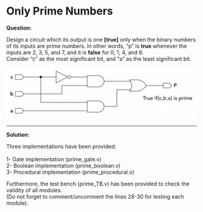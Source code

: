 # Only Prime Numbers


**Question:**

Design a circuit which its output is one **[true]** only when the binary numbers of its inputs are prime numbers. In other words, “p” is **true** whenever the inputs are 2, 3, 5, and 7, and it is **false** for 0, 1, 4, and 6.\
Consider “c” as the most significant bit, and “a” as the least significant bit. 



<img src="Verilog01.jpg">



---------------------------------------------------------------------------------------


**Solution:**

Three implementations have been provided:\
\
1-	Gate implementation (prime_gate.v)\
2-	Boolean implementation (prime_boolean.v)\
3-	Procedural implementation (prime_procedural.v)

Furthermore, the test bench (prime_TB.v) has been provided to check the validity of all modules.
\
(Do not forget to comment/uncomment the lines 28-30 for testing each module).


